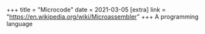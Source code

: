 +++
title = "Microcode"
date = 2021-03-05
[extra]
link = "https://en.wikipedia.org/wiki/Microassembler"
+++
A programming language

